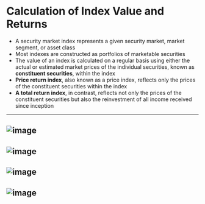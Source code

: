 # Calculation of Index Value and Returns
- A security market index represents a given security market, market segment, or asset class
- Most indexes are constructed as portfolios of marketable securities
- The value of an index is calculated on a regular basis using either the actual or estimated market prices of the individual securities, known as **constituent securities**, within the index
- **Price return index**, also known as a price index, reflects only the prices of the constituent securities within the index
- **A total return index**, in contrast, reflects not only the prices of the constituent securities but also the reinvestment of all income received since inception
---
![image](https://user-images.githubusercontent.com/85560091/142883835-7299c30c-2bd8-434e-8932-fb8b1c124a31.png)
---
![image](https://user-images.githubusercontent.com/85560091/142884209-b6a478b1-c8e0-43f3-a613-2ec6f5fb0d7d.png)
---
![image](https://user-images.githubusercontent.com/85560091/142884408-2cb2d4c8-46af-4346-90c3-805b64faff7a.png)
---
![image](https://user-images.githubusercontent.com/85560091/142884484-869d52b4-3c59-43e8-b6c2-00ebd051c597.png)
---

